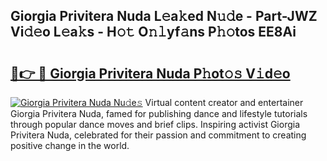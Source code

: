 ## Giorgia Privitera Nuda L𝚎a𝚔ed N𝚞𝚍e - Part-JWZ Vi𝚍𝚎o L𝚎a𝚔s - H𝚘𝚝 O𝚗𝚕yf𝚊ns P𝚑𝚘tos EE8Ai

# <h2><a href="http://kf9zp4.oniu.top/?m=Giorgia+Privitera+Nuda">🔗👉 🔴 Giorgia Privitera Nuda P𝚑ot𝚘𝚜 V𝚒d𝚎o</a></h2>

[![Giorgia Privitera Nuda Nu𝚍e𝚜](https://i.imgur.com/0qMVB7G.gif)](http://kf9zp4.oniu.top/?m=Giorgia+Privitera+Nuda)
Virtual content creator and entertainer Giorgia Privitera Nuda, famed for publishing dance and lifestyle tutorials through popular dance moves and brief clips. Inspiring activist Giorgia Privitera Nuda, celebrated for their passion and commitment to creating positive change in the world.  
